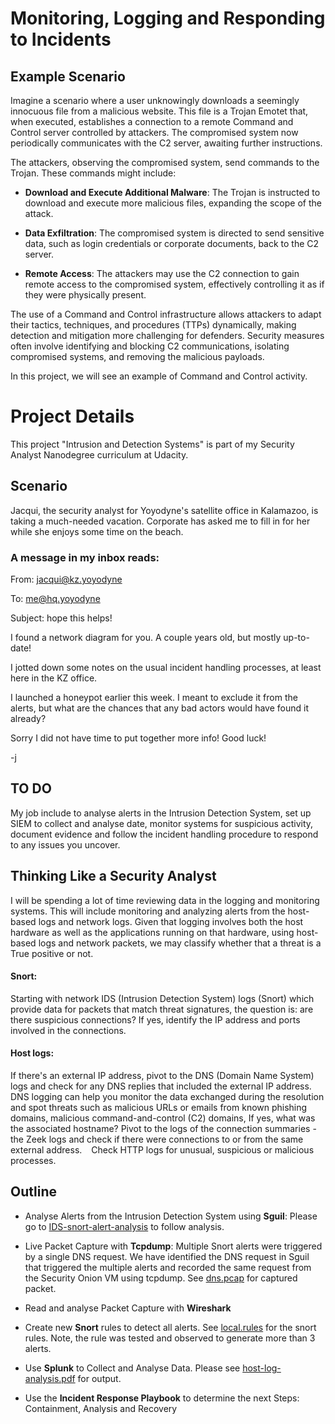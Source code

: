 # Monitoring, Logging and Responding to Incidents

## Example Scenario

Imagine a scenario where a user unknowingly downloads a seemingly innocuous file from a malicious website. This file is a Trojan Emotet that, when executed, establishes a connection to a remote Command and Control server controlled by attackers. The compromised system now periodically communicates with the C2 server, awaiting further instructions.

The attackers, observing the compromised system, send commands to the Trojan. These commands might include:

- **Download and Execute Additional Malware**: The Trojan is instructed to download and execute more malicious files, expanding the scope of the attack.

- **Data Exfiltration**: The compromised system is directed to send sensitive data, such as login credentials or corporate documents, back to the C2 server.

- **Remote Access**: The attackers may use the C2 connection to gain remote access to the compromised system, effectively controlling it as if they were physically present.

The use of a Command and Control infrastructure allows attackers to adapt their tactics, techniques, and procedures (TTPs) dynamically, making detection and mitigation more challenging for defenders. Security measures often involve identifying and blocking C2 communications, isolating compromised systems, and removing the malicious payloads.

In this project, we will see an example of Command and Control activity.

# Project Details
This project "Intrusion and Detection Systems" is part of my Security Analyst Nanodegree curriculum at Udacity.
## Scenario

Jacqui, the security analyst for Yoyodyne's satellite office in Kalamazoo, is taking a much-needed vacation. Corporate has asked me to fill in for her while she enjoys some time on the beach.

### A message in my inbox reads:

From: jacqui@kz.yoyodyne

To: me@hq.yoyodyne

Subject: hope this helps!

I found a network diagram for you. A couple years old, but mostly up-to-date!

I jotted down some notes on the usual incident handling processes, at least here in the KZ office.

I launched a honeypot earlier this week. I meant to exclude it from the alerts, but what are the chances that any bad actors would have found it already?

Sorry I did not have time to put together more info! Good luck!

-j

## TO DO
My job include to analyse alerts in the Intrusion Detection System, set up SIEM to collect and analyse date, monitor systems for suspicious activity, document evidence and follow the incident handling procedure to respond to any issues you uncover.

## Thinking Like a Security Analyst

I will be spending a lot of time reviewing data in the logging and monitoring systems. This will include
monitoring and analyzing alerts from the host-based logs and network logs. Given that logging involves
both the host hardware as well as the applications running on that hardware, using host-based logs and
network packets, we may classify whether that a threat is a True positive or not.
 
#### Snort:

Starting with network IDS (Intrusion Detection System) logs (Snort) which provide data for packets
that match threat signatures, the question is: are there suspicious connections? If yes, identify the
IP address and ports involved in the connections.
 
#### Host logs: 

If there's an external IP address, pivot to the DNS (Domain Name System) logs and check for any
DNS replies that included the external IP address. DNS logging can help you monitor the data
exchanged during the resolution and spot threats such as malicious URLs or emails from known
phishing domains, malicious command-and-control (C2) domains, If yes, what was the associated
hostname? Pivot to the logs of the connection summaries - the Zeek logs and check if there were connections
to or from the same external address.
  Check HTTP logs for unusual, suspicious or malicious processes.
  

## Outline

- Analyse Alerts from the Intrusion Detection System using **Sguil**: Please go to [IDS-snort-alert-analysis](https://github.com/Marvykalu/udacity-security-analyst-nanodegree/blob/main/monitoring-logging-and-responding-to-incidents/IDS-snort-alert-analysis.pdf) to follow analysis.

- Live Packet Capture with **Tcpdump**: Multiple Snort alerts were triggered by a single DNS request. We have identified the DNS request in Sguil that triggered the multiple alerts and recorded the same request from the Security Onion VM using tcpdump. See [dns.pcap](https://github.com/Marvykalu/udacity-security-analyst-nanodegree/blob/main/monitoring-logging-and-responding-to-incidents/dns.pcap) for captured packet. 


- Read and analyse Packet Capture with **Wireshark**

- Create new **Snort** rules to detect all alerts. See [local.rules](https://github.com/Marvykalu/udacity-security-analyst-nanodegree/blob/main/monitoring-logging-and-responding-to-incidents/local.rules) for the snort rules. Note, the rule was tested and observed to generate more than 3 alerts.

- Use **Splunk** to Collect and Analyse Data. Please see [host-log-analysis.pdf](https://github.com/Marvykalu/udacity-security-analyst-nanodegree/blob/main/monitoring-logging-and-responding-to-incidents/host-log-analysis.pdf) for output.

- Use the **Incident Response Playbook** to determine the next Steps: Containment, Analysis and Recovery
